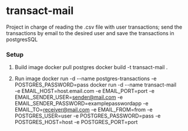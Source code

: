 # transact-mail

Project in charge of reading the .csv file with user transactions; send the transactions by email to the desired user and save the transactions in postgresSQL

### Setup
1. Build image
   docker pull postgres
   docker build -t transact-mail .

2. Run image
   docker run -d --name postgres-transactions -e POSTGRES_PASSWORD=pass
   docker run -d --name transact-mail\
   -e EMAIL_HOST=host.email.com
   -e EMAIL_PORT=port
   -e EMAIL_SENDER_USER=sender@mail.com
   -e EMAIL_SENDER_PASSWORD=examplepasswordapp
   -e EMAIL_TO=receiver@mail.com
   -e EMAIL_FROM=from
   -e POSTGRES_USER=user
   -e POSTGRES_PASSWORD=pass
   -e POSTGRES_HOST=host
   -e POSTGRES_PORT=port

